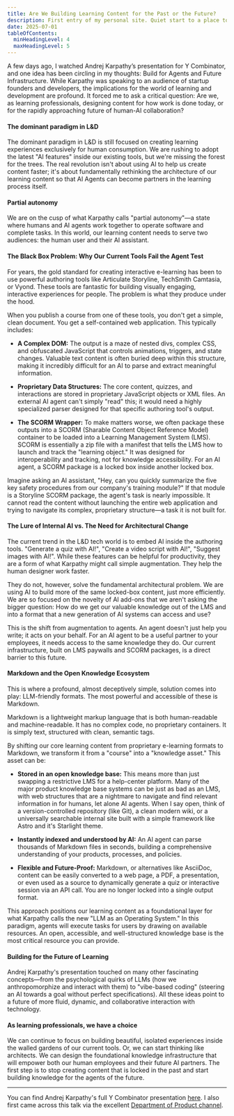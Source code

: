 ```yaml
---
title: Are We Building Learning Content for the Past or the Future?
description: First entry of my personal site. Quiet start to a place to capture my thoughts as they form, and reflect on learning, technology, and more.
date: 2025-07-01
tableOfContents:
  minHeadingLevel: 4
  maxHeadingLevel: 5
---
```

A few days ago, I watched Andrej Karpathy’s presentation for Y Combinator, and one idea has been circling in my thoughts: Build for Agents and Future Infrastructure. While Karpathy was speaking to an audience of startup founders and developers, the implications for the world of learning and development are profound. It forced me to ask a critical question: Are we, as learning professionals, designing content for how work is done today, or for the rapidly approaching future of human-AI collaboration?

#### The dominant paradigm in L&D
The dominant paradigm in L&D is still focused on creating learning experiences exclusively for human consumption. We are rushing to adopt the latest "AI features" inside our existing tools, but we're missing the forest for the trees. The real revolution isn't about using AI to help us create content faster; it's about fundamentally rethinking the architecture of our learning content so that AI Agents can become partners in the learning process itself.

#### Partial autonomy
We are on the cusp of what Karpathy calls "partial autonomy"—a state where humans and AI agents work together to operate software and complete tasks. In this world, our learning content needs to serve two audiences: the human user and their AI assistant.

#### The Black Box Problem: Why Our Current Tools Fail the Agent Test
For years, the gold standard for creating interactive e-learning has been to use powerful authoring tools like Articulate Storyline, TechSmith Camtasia, or Vyond. These tools are fantastic for building visually engaging, interactive experiences for people. The problem is what they produce under the hood.

When you publish a course from one of these tools, you don't get a simple, clean document. You get a self-contained web application. This typically includes:

* **A Complex DOM:** The output is a maze of nested divs, complex CSS, and obfuscated JavaScript that controls animations, triggers, and state changes. Valuable text content is often buried deep within this structure, making it incredibly difficult for an AI to parse and extract meaningful information.

* **Proprietary Data Structures:** The core content, quizzes, and interactions are stored in proprietary JavaScript objects or XML files. An external AI agent can't simply "read" this; it would need a highly specialized parser designed for that specific authoring tool's output.

* **The SCORM Wrapper:** To make matters worse, we often package these outputs into a SCORM (Sharable Content Object Reference Model) container to be loaded into a Learning Management System (LMS). SCORM is essentially a zip file with a manifest that tells the LMS how to launch and track the "learning object." It was designed for interoperability and tracking, not for knowledge accessibility. For an AI agent, a SCORM package is a locked box inside another locked box.

Imagine asking an AI assistant, "Hey, can you quickly summarize the five key safety procedures from our company's training module?" If that module is a Storyline SCORM package, the agent's task is nearly impossible. It cannot read the content without launching the entire web application and trying to navigate its complex, proprietary structure—a task it is not built for.

#### The Lure of Internal AI vs. The Need for Architectural Change
The current trend in the L&D tech world is to embed AI inside the authoring tools. "Generate a quiz with AI!", "Create a video script with AI!", "Suggest images with AI!". While these features can be helpful for productivity, they are a form of what Karpathy might call simple augmentation. They help the human designer work faster.

They do not, however, solve the fundamental architectural problem. We are using AI to build more of the same locked-box content, just more efficiently. We are so focused on the novelty of AI add-ons that we aren't asking the bigger question: How do we get our valuable knowledge out of the LMS and into a format that a new generation of AI systems can access and use?

This is the shift from augmentation to agents. An agent doesn't just help you write; it acts on your behalf. For an AI agent to be a useful partner to your employees, it needs access to the same knowledge they do. Our current infrastructure, built on LMS paywalls and SCORM packages, is a direct barrier to this future.

#### Markdown and the Open Knowledge Ecosystem
This is where a profound, almost deceptively simple, solution comes into play: LLM-friendly formats. The most powerful and accessible of these is Markdown.

Markdown is a lightweight markup language that is both human-readable and machine-readable. It has no complex code, no proprietary containers. It is simply text, structured with clean, semantic tags.

By shifting our core learning content from proprietary e-learning formats to Markdown, we transform it from a "course" into a "knowledge asset." This asset can be:

* **Stored in an open knowledge base:** This means more than just swapping a restrictive LMS for a help-center platform. Many of the major product knowledge base systems can be just as bad as an LMS, with web structures that are a nightmare to navigate and find relevant information in for humans, let alone AI agents. When I say open, think of a version-controlled repository (like Git), a clean modern wiki, or a universally searchable internal site built with a simple framework like Astro and it's Starlight theme.

* **Instantly indexed and understood by AI:** An AI agent can parse thousands of Markdown files in seconds, building a comprehensive understanding of your products, processes, and policies.

* **Flexible and Future-Proof:** Markdown, or alternatives like AsciiDoc, content can be easily converted to a web page, a PDF, a presentation, or even used as a source to dynamically generate a quiz or interactive session via an API call. You are no longer locked into a single output format.

This approach positions our learning content as a foundational layer for what Karpathy calls the new "LLM as an Operating System." In this paradigm, agents will execute tasks for users by drawing on available resources. An open, accessible, and well-structured knowledge base is the most critical resource you can provide.

#### Building for the Future of Learning
Andrej Karpathy's presentation touched on many other fascinating concepts—from the psychological quirks of LLMs (how we anthropomorphize and interact with them) to "vibe-based coding" (steering an AI towards a goal without perfect specifications). All these ideas point to a future of more fluid, dynamic, and collaborative interaction with technology.

#### As learning professionals, we have a choice
We can continue to focus on building beautiful, isolated experiences inside the walled gardens of our current tools. Or, we can start thinking like architects. We can design the foundational knowledge infrastructure that will empower both our human employees and their future AI partners. The first step is to stop creating content that is locked in the past and start building knowledge for the agents of the future.

---

You can find Andrej Karpathy's full Y Combinator presentation [here](https://youtu.be/LCEmiRjPEtQ?si=2UfttzDJj3vDRbQY). I also first came across this talk via the excellent [Department of Product channel](https://youtu.be/p3BG2tPkG3s?si=aoasFIhqHaeVipjr).
